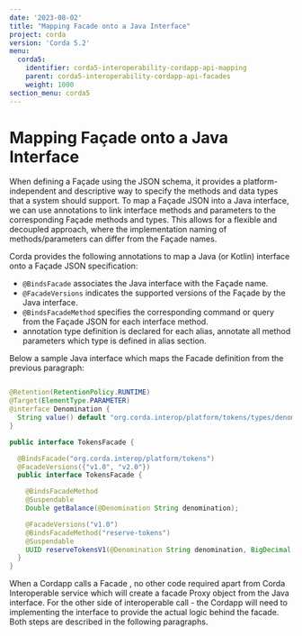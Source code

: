 ```yaml
---
date: '2023-08-02'
title: "Mapping Facade onto a Java Interface"
project: corda
version: 'Corda 5.2'
menu:
  corda5:
    identifier: corda5-interoperability-cordapp-api-mapping
    parent: corda5-interoperability-cordapp-api-facades
    weight: 1000
section_menu: corda5
---
```


# Mapping Façade onto a Java Interface

When defining a Façade using the JSON schema, it provides a platform-independent and descriptive way to specify the
methods and data types that a system should support. To map a Façade JSON into a Java interface, we can use
annotations to link interface methods and parameters to the corresponding Façade methods and types. This allows for a
flexible and decoupled approach, where the implementation naming of methods/parameters can differ from the Façade names.

Corda provides the following annotations to map a Java (or Kotlin) interface onto a Façade JSON specification:

* `@BindsFacade` associates the Java interface with the Façade name.
* `@FacadeVersions` indicates the supported versions of the Façade by the Java interface.
* `@BindsFacadeMethod` specifies the corresponding command or query from the Façade JSON for each interface method.
* annotation type definition is declared for each alias, annotate all method parameters which type is defined in alias
  section.

Below a sample Java interface which maps the Facade definition from the previous paragraph:

```java

@Retention(RetentionPolicy.RUNTIME)
@Target(ElementType.PARAMETER)
@interface Denomination {
  String value() default "org.corda.interop/platform/tokens/types/denomination/1.0";
}

public interface TokensFacade {

  @BindsFacade("org.corda.interop/platform/tokens")
  @FacadeVersions({"v1.0", "v2.0"})
  public interface TokensFacade {

    @BindsFacadeMethod
    @Suspendable
    Double getBalance(@Denomination String denomination);

    @FacadeVersions("v1.0")
    @BindsFacadeMethod("reserve-tokens")
    @Suspendable
    UUID reserveTokensV1(@Denomination String denomination, BigDecimal amount);
  }
}
```

When a Cordapp calls a Facade , no other code required apart from Corda Interoperable service which will create
a facade Proxy object from the Java interface.
For the other side of interoperable call - the Cordapp will need to implementing the interface to provide the actual
logic behind the facade. Both steps are described in the following paragraphs.
